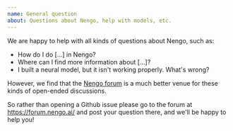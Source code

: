 ```yaml
---
name: General question
about: Questions about Nengo, help with models, etc.
---
```


We are happy to help with all kinds of questions about Nengo, such as:

- How do I do [...] in Nengo?
- Where can I find more information about [...]?
- I built a neural model, but it isn't working properly. What's wrong?
  
However, we find that the [Nengo forum](https://forum.nengo.ai/) is a 
much better venue for these kinds of open-ended discussions.

So rather than opening a Github issue please go to the forum at
https://forum.nengo.ai/ and post your question there, and we'll be
happy to help you!
